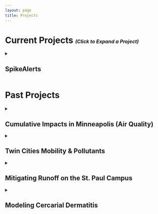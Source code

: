 ```yaml
---
layout: page
title: Projects
---
```


<!-- For Collapible cell formatting - https://developer.mozilla.org/en-US/docs/Web/HTML/Element/details -->

<h1><b>Current Projects</b> <small><small><small><i>(Click to Expand a Project)</i></small></small></small></h1>

<!-- Community Air Monitoring -->
<details>
<summary><h2>SpikeAlerts</h2>
</summary>

<h3>Quick Description</h3>

Currently managing a project to create a text alert and community reporting system for air quality in Minneapolis. This project will remain free and open-source and will include code to acquire, analyze, and visualize the data from the City of Minneapolis' <a href="https://www.minneapolismn.gov/government/programs-initiatives/environmental-programs/air-quality/" target="_blank">Community Air Monitoring Project</a>.

<br><br>

<center>
<h3> 
<a href="https://SpikeAlerts.github.io/Website" style = "color: Blue" target="_blank">Website</a>&emsp;&emsp;
</h3> 
</center>

<br>
<!--
<center>
<h3> 
<a href="https://github.com/SpikeAlerts/SpikeAlerts_Heroku" style = "color: Blue" target="_blank">SpikeAlerts for Heroku</a>&emsp;&emsp;
<a href="https://github.com/SpikeAlerts/AQ_SpikeAlerts" style = "color: Blue" target="_blank">SpikeAlerts Development</a>

<a href="https://github.com/RwHendrickson/Community_Air_Monitoring" style = "color: Blue" target="_blank">Repository - Data Pipelines</a>
</h3>
</center>
-->

<hr><hr><hr>

</details>

<!-- Mapping Green Zones -->
<!--<details>
<summary><h2>Mapping Green Zones</h2>
</summary>

<h3>One Sentence Description</h3>

Create an interactive web site that promotes environmental justice and highlights the characteristics of the protected municipal <a href="https://www2.minneapolismn.gov/government/departments/health/environmental-programs/sustainability/green-zones/">Green Zones</a> in Minneapolis.

<center>
<h3> 
<a href="https://rwhendrickson.github.io/MappingGZ/MVP_2" class="btn" style = "color: Blue">Map</a>
<a href="https://github.com/RwHendrickson/MappingGZ" class="btn" style = "color: Blue">Repository</a> 
</h3>
</center>

<hr><hr><hr>

</details>-->

<h1><b>Past Projects</b></h1>

<!-- Env Hazards in Mpls -->

<details>
<summary><h2>Cumulative Impacts in Minneapolis (Air Quality)</h2>
</summary>
<!-- <br><br> -->

<h3><b> Abstract </b></h3>

It is understood that some parts of Minneapolis experience a greater burden of environmental hazard than others. Anecdotally and visually, this can be correlated to <a href="https://legacy.umn.edu/stories/a-city-divided-0" target="_blank">racially-restrictive housing practices</a> of the early to mid 20th century. This project aims to quantify the cumulative environmental harms across Minneapolis at a fine spatial resolution with the intention of spatially correlating this with historic restrictive housing practices and modern demographics - continued <a href="https://drive.google.com/file/d/1BIHETrj83yiBUIB_gVJPmuoXAMaDP2_A/view?usp=drive_link" target="_blank">here</a>.

<br><br>

<center>
<i> Co-authored series in the Alley Newspaper </i> 
<br>
(<a href="https://alleynews.org/2023/07/after-decades-of-poor-air-in-phillips-proof-pollutants-harm-health/" target="_blank">Part I</a> | <a href="https://alleynews.org/2023/09/air-quality-and-cumulative-impacts/" target="_blank">Part II</a> | <a href="https://alleynews.org/2023/10/the-final-installment-air-quality-and-cumulative-impacts/" target="_blank">Part III</a>)
<h3> 
<a href="https://github.com/RwHendrickson/GIS5571/blob/main/Final_Project" style = "color: Blue" target="_blank">Repository - Hazard Index</a>&emsp;&emsp;
<a href="https://rwhendrickson.github.io/Community_Air_Monitoring/Notebooks/3_Web_Map/MVP" style = "color: Blue" target="_blank">Pollution Web Map - Minneapolis</a>
</h3> 
</center>

<br>

<center>
<h2> <b>Visualizations</b> </h2>
<img src="../figs/asthmaTrafficPm25emitters-FinalMap.png" alt="asthmaTrafficPm25emitters-FinalMap.png" class="responsive" width = 600/>
</center>

<center>
<img src="../figs/Phillips_Traffic-FinalMap.png" alt="Phillips_Traffic-FinalMap.png" class="responsive" width = 600/>

<br>
<h3> Example PM2.5 Air Quality Hazard Index </h3>
<img src="../figs/ExampleHazardIndex.png" alt="ExampleHazardIndex.png" class="responsive" width = 600/>
</center>

<!--<center>
<h3> Interpolation of 6-Month Average PM2.5 Observations</h3>
<img src="../figs/Purple Air Interpolation.png" alt="Purple Air Interpolation.png" class="responsive" width = 600/>
</center>

<center>
<h3> Residuals from Air Quality Hazard Index and Normalized PurpleAir Interpolation</h3>
<img src="../figs/ExampleResiduals.png" alt="ExampleResiduals.png" class="responsive" width = 600/>
</center>-->

<h3><b> Data Sources </b></h3>

<h4> <a href="https://files.pca.state.mn.us/pub/file_requests/datasets/Air/" target="_blank">MPCA's Permitted Industrial Emissions</a> </h4>
<h4> <a href="https://gisdata.mn.gov/dataset/trans-aadt-traffic-segments" target="_blank">MnDoT's Annual Average Daily Traffic (AADT)</a> </h4>
<h4> <a href="https://www.cdc.gov/places/index.html" target="_blank">PLACES Asthma Rates</a> </h4>
<!-- <h4> <a href="https://map.purpleair.com/1/mAQI/a60/p604800/cC0#11/44.9402/-93.2188">PurpleAir Observed Particulate Matter 2.5 (PM2.5)</a> </h4> -->

<hr><hr><hr>
</details>



<!-- Mobility -->
<details>
<summary><h2>Twin Cities Mobility & Pollutants</h2>
</summary>

<center>

<i> Presented in Denver at the 2023 AAG Conference </i> 

<br> 

(<a href="https://drive.google.com/file/d/1SsGwYA1fzrX8Vt3p-IpZ3X70NN7KwxD6/view?usp=drive_link" target="_blank">Slides</a> | <a href="https://drive.google.com/file/d/1Y3SjIrVOmcSrzCygq_HvVVrLvtGeC03Z/view?usp=drive_link" target="_blank">Recording</a>) 

</center>

<br>

In this project, I worked with <a href="https://cla.umn.edu/about/directory/profile/dizhu" target="_blank">Dr. Di Zhu</a> and the GeoDI lab to explore the scaling relationships between human mobility and pollutants in the Twin Cities Metropolitan Area (TCMA). This involved:
<br> <br>
<ol>
<li>Cleaning and aggregating large datasets of:</li>
<ul>
<br>
<li>Unique mobile device trajectories in the TCMA </li>
<!--<ul><li>Research funded by Center for Urban & Regional Affairs (<a href="https://www.cura.umn.edu/" target="_blank">CURA</a>) </li></ul>-->
<li>Daily carbon dioxide emissions (<a href="https://www.nature.com/articles/s41597-022-01657-z" target="_blank">Source</a>) </li>
</ul>
<br>
<li>Computing human mobility indices at various time scales</li>
<br>
<li>Exploring relationships between mobility indices and municipal carbon emissions</li>
</ol>

<center>
<h2> <b>Visualizations</b> </h2>
</center>
<div class="grid">
    <div class="col-1-2">
       <div class="content">
           <img src="../figs/mpls_mobility.svg" alt="mpls_mobility.svg" class="responsive" width=600/>
       </div>
    </div>
    <div class="col-1-2">
       <div class="content">
             <embed type="text/html" src="../figs/Aggregated_GeoDI.html" width="400" height="400"/>
       </div>
    </div>
</div>

<hr><hr><hr>
</details>

<!-- Mitigating Runoff -->
<details>
<summary><h2>Mitigating Runoff on the St. Paul Campus</h2>
</summary>

The goal of this project was to find the most cost-effective storm-water runoff mitigation strategy for the St. Paul Campus of the University of Minnesota.
<br> <br>
This involved use of ESRI's Model Builder to create workflows that computed rasters representing Rainfall at Surface (RAS) and Surface Absorption (SA) across the study area. Watersheds and flow accumulation were approximated as well using Digital Elevation Model (DEM) data. 
<br><br>
Upon diagnosing the current condition of the campus’ storm preparedness, mitigation measures were proposed to bring net runoff of each watershed to zero.
<br> <br>
<center>
    <img src="../figs/25mm_Mitigation_map.png" title="25mm Storm Mitigation" class = "responsive" width="500">
<!--<iframe src="../figs/25mm_Mitigation_map.pdf#toolbar=0" title="25mm Storm Mitigation" width="100%" height="1000px">
</iframe>-->
</center>

<hr><hr><hr>
</details>
<!-- Swimmers Itch -->
<details>
<summary><h2>Modeling Cercarial Dermatitis</h2>
</summary>

<center>
<img src="../figs/REU Poster.png" alt="REU Poster.png" class="responsive" width = 500/>
</center>
<br> <br>
In the summer of 2016, I participated in an undergraduate research experience at the University of Wisconsin – La Crosse. Following their crash course in mathematical ecology, my mentors, <a href="https://www.uwlax.edu/profile/gsandland/" target="_blank">Dr. Greg Sandland</a> and <a href="https://www.uwlax.edu/profile/jpeirce/" target="_blank">Dr. James Peirce</a>, paired me with another undergraduate student, <a href="http://feffermanlab.org/kelly.html" target="_blank">Kelly Buch</a>.
<br> <br>
Tasked with finding our own research topic, my partner and I scoured countless articles and research papers. We eventually resolved to study cercarial dermatitis, also known as swimmers’ itch, because the control practices at that time were particularly harmful to lake ecosystems. By the end of the summer, we had built our own mathematical model of the parasite-host dynamics and coded a specialized RK4 differential equation solver into Matlab. This allowed us to experiment with more ecologically sound treatment methods and devise recommendations for lake management across the Midwest.
<br> <br>
We later presented our project at the 2017 Joint Mathematics Meeting in Atlanta, and our preliminary work led to a <a href="https://www.researchgate.net/publication/342077609_A_mathematical_model_for_the_control_of_swimmer%27s_itch" target="_blank">publication</a> in 2020 by Dr. Peirce and Dr. Sandland, in which we are acknowledged.

<hr><hr><hr>
</details>

